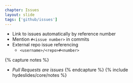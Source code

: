 ```yaml
---
chapter: Issues
layout: slide
tags: ['github/issues']
---
```


* Link to issues automatically by reference number
* Mention `#<issue number>` in commits
* External repo issue referencing 
    * `<username>/<repo>#<number>`

{% capture notes %}
* _Pull Requests are issues_
{% endcapture %}
{% include hydeslides/core/notes %}